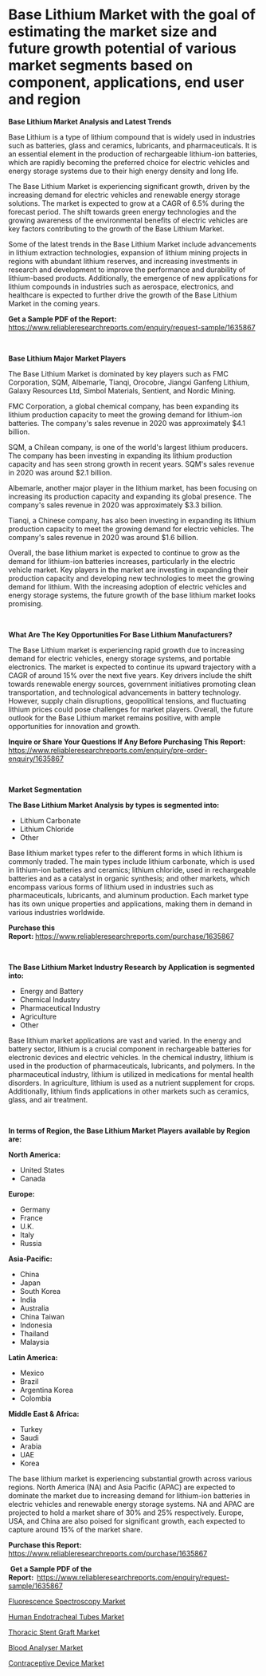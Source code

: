 <p><h1>Base Lithium Market with the goal of estimating the market size and future growth potential of various market segments based on component, applications, end user and region</h1></p><p><strong>Base Lithium Market Analysis and Latest Trends</strong></p>
<p><p>Base Lithium is a type of lithium compound that is widely used in industries such as batteries, glass and ceramics, lubricants, and pharmaceuticals. It is an essential element in the production of rechargeable lithium-ion batteries, which are rapidly becoming the preferred choice for electric vehicles and energy storage systems due to their high energy density and long life.</p><p>The Base Lithium Market is experiencing significant growth, driven by the increasing demand for electric vehicles and renewable energy storage solutions. The market is expected to grow at a CAGR of 6.5% during the forecast period. The shift towards green energy technologies and the growing awareness of the environmental benefits of electric vehicles are key factors contributing to the growth of the Base Lithium Market.</p><p>Some of the latest trends in the Base Lithium Market include advancements in lithium extraction technologies, expansion of lithium mining projects in regions with abundant lithium reserves, and increasing investments in research and development to improve the performance and durability of lithium-based products. Additionally, the emergence of new applications for lithium compounds in industries such as aerospace, electronics, and healthcare is expected to further drive the growth of the Base Lithium Market in the coming years.</p></p>
<p><strong>Get a Sample PDF of the Report:&nbsp;</strong> <a href="https://www.reliableresearchreports.com/enquiry/request-sample/1635867">https://www.reliableresearchreports.com/enquiry/request-sample/1635867</a></p>
<p>&nbsp;</p>
<p><strong>Base Lithium Major Market Players</strong></p>
<p><p>The Base Lithium Market is dominated by key players such as FMC Corporation, SQM, Albemarle, Tianqi, Orocobre, Jiangxi Ganfeng Lithium, Galaxy Resources Ltd, Simbol Materials, Sentient, and Nordic Mining. </p><p>FMC Corporation, a global chemical company, has been expanding its lithium production capacity to meet the growing demand for lithium-ion batteries. The company's sales revenue in 2020 was approximately $4.1 billion.</p><p>SQM, a Chilean company, is one of the world's largest lithium producers. The company has been investing in expanding its lithium production capacity and has seen strong growth in recent years. SQM's sales revenue in 2020 was around $2.1 billion.</p><p>Albemarle, another major player in the lithium market, has been focusing on increasing its production capacity and expanding its global presence. The company's sales revenue in 2020 was approximately $3.3 billion.</p><p>Tianqi, a Chinese company, has also been investing in expanding its lithium production capacity to meet the growing demand for electric vehicles. The company's sales revenue in 2020 was around $1.6 billion.</p><p>Overall, the base lithium market is expected to continue to grow as the demand for lithium-ion batteries increases, particularly in the electric vehicle market. Key players in the market are investing in expanding their production capacity and developing new technologies to meet the growing demand for lithium. With the increasing adoption of electric vehicles and energy storage systems, the future growth of the base lithium market looks promising.</p></p>
<p>&nbsp;</p>
<p><strong>What Are The Key Opportunities For Base Lithium Manufacturers?</strong></p>
<p><p>The Base Lithium market is experiencing rapid growth due to increasing demand for electric vehicles, energy storage systems, and portable electronics. The market is expected to continue its upward trajectory with a CAGR of around 15% over the next five years. Key drivers include the shift towards renewable energy sources, government initiatives promoting clean transportation, and technological advancements in battery technology. However, supply chain disruptions, geopolitical tensions, and fluctuating lithium prices could pose challenges for market players. Overall, the future outlook for the Base Lithium market remains positive, with ample opportunities for innovation and growth.</p></p>
<p><strong>Inquire or Share Your Questions If Any Before Purchasing This Report:</strong> <a href="https://www.reliableresearchreports.com/enquiry/pre-order-enquiry/1635867">https://www.reliableresearchreports.com/enquiry/pre-order-enquiry/1635867</a></p>
<p>&nbsp;</p>
<p><strong>Market Segmentation</strong></p>
<p><strong>The Base Lithium Market Analysis by types is segmented into:</strong></p>
<p><ul><li>Lithium Carbonate</li><li>Lithium Chloride</li><li>Other</li></ul></p>
<p><p>Base lithium market types refer to the different forms in which lithium is commonly traded. The main types include lithium carbonate, which is used in lithium-ion batteries and ceramics; lithium chloride, used in rechargeable batteries and as a catalyst in organic synthesis; and other markets, which encompass various forms of lithium used in industries such as pharmaceuticals, lubricants, and aluminum production. Each market type has its own unique properties and applications, making them in demand in various industries worldwide.</p></p>
<p><strong>Purchase this Report:&nbsp;</strong><a href="https://www.reliableresearchreports.com/purchase/1635867">https://www.reliableresearchreports.com/purchase/1635867</a></p>
<p>&nbsp;</p>
<p><strong>The Base Lithium Market Industry Research by Application is segmented into:</strong></p>
<p><ul><li>Energy and Battery</li><li>Chemical Industry</li><li>Pharmaceutical Industry</li><li>Agriculture</li><li>Other</li></ul></p>
<p><p>Base lithium market applications are vast and varied. In the energy and battery sector, lithium is a crucial component in rechargeable batteries for electronic devices and electric vehicles. In the chemical industry, lithium is used in the production of pharmaceuticals, lubricants, and polymers. In the pharmaceutical industry, lithium is utilized in medications for mental health disorders. In agriculture, lithium is used as a nutrient supplement for crops. Additionally, lithium finds applications in other markets such as ceramics, glass, and air treatment.</p></p>
<p>&nbsp;</p>
<p><strong>In terms of Region, the Base Lithium Market Players available by Region are:</strong></p>
<p>
    <p> <strong> North America: </strong>
        <ul>
            <li>United States</li>
            <li>Canada</li>
        </ul>
        </p> 
    <p> <strong> Europe: </strong>
        <ul>
            <li>Germany</li>
            <li>France</li>
            <li>U.K.</li>
            <li>Italy</li>
            <li>Russia</li>
        </ul>
        </p> 
    <p> <strong> Asia-Pacific: </strong>
        <ul>
            <li>China</li>
            <li>Japan</li>
            <li>South Korea</li>
            <li>India</li>
            <li>Australia</li>
            <li>China Taiwan</li>
            <li>Indonesia</li>
            <li>Thailand</li>
            <li>Malaysia</li>
        </ul>
        </p> 
    <p> <strong> Latin America: </strong>
        <ul>
            <li>Mexico</li>
            <li>Brazil</li>
            <li>Argentina Korea</li>
            <li>Colombia</li>
        </ul>
        </p> 
    <p> <strong> Middle East & Africa: </strong>
        <ul>
            <li>Turkey</li>
            <li>Saudi</li>
            <li>Arabia</li>
            <li>UAE</li>
            <li>Korea</li>
        </ul>
    </p>
    </p>
<p><p>The base lithium market is experiencing substantial growth across various regions. North America (NA) and Asia Pacific (APAC) are expected to dominate the market due to increasing demand for lithium-ion batteries in electric vehicles and renewable energy storage systems. NA and APAC are projected to hold a market share of 30% and 25% respectively. Europe, USA, and China are also poised for significant growth, each expected to capture around 15% of the market share.</p></p>
<p><strong>Purchase this Report: </strong><a href="https://www.reliableresearchreports.com/purchase/1635867">https://www.reliableresearchreports.com/purchase/1635867</a></p>
<p>&nbsp;<strong>Get a Sample PDF of the Report:&nbsp;&nbsp;</strong><a href="https://www.reliableresearchreports.com/enquiry/request-sample/1635867">https://www.reliableresearchreports.com/enquiry/request-sample/1635867</a></p>
<p><strong></strong></p>
<p><p><a href="https://medium.com/@charvi.reportprime/fluorescence-spectroscopy-market-size-reveals-the-best-marketing-channels-in-global-industry-7df954a3f2b2">Fluorescence Spectroscopy Market</a></p><p><a href="https://medium.com/@dessiefadel/human-endotracheal-tubes-market-size-market-outlook-and-market-forecast-2024-to-2031-74202103eb45">Human Endotracheal Tubes Market</a></p><p><a href="https://medium.com/@terrellconn/thoracic-stent-graft-market-trends-forecast-and-competitive-analysis-to-2031-7975c97b6038">Thoracic Stent Graft Market</a></p><p><a href="https://medium.com/@terrellconn/blood-analyser-market-furnishes-information-on-market-share-market-trends-and-market-growth-0e8cfbe682a5">Blood Analyser Market</a></p><p><a href="https://medium.com/@dessiefadel/contraceptive-device-market-size-market-outlook-and-market-forecast-2024-to-2031-c352a2304286">Contraceptive Device Market</a></p></p>
